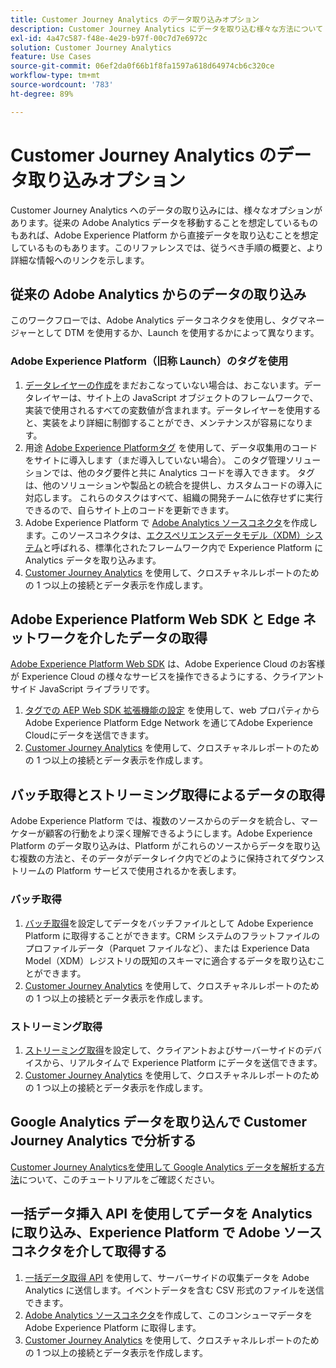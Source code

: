 ```yaml
---
title: Customer Journey Analytics のデータ取り込みオプション
description: Customer Journey Analytics にデータを取り込む様々な方法について
exl-id: 4a47c587-f48e-4e29-b97f-00c7d7e6972c
solution: Customer Journey Analytics
feature: Use Cases
source-git-commit: 06ef2da0f66b1f8fa1597a618d64974cb6c320ce
workflow-type: tm+mt
source-wordcount: '783'
ht-degree: 89%

---
```


# Customer Journey Analytics のデータ取り込みオプション

Customer Journey Analytics へのデータの取り込みには、様々なオプションがあります。従来の Adobe Analytics データを移動することを想定しているものもあれば、Adobe Experience Platform から直接データを取り込むことを想定しているものもあります。このリファレンスでは、従うべき手順の概要と、より詳細な情報へのリンクを示します。

## 従来の Adobe Analytics からのデータの取り込み

このワークフローでは、Adobe Analytics データコネクタを使用し、タグマネージャーとして DTM を使用するか、Launch を使用するかによって異なります。

### Adobe Experience Platform（旧称 Launch）のタグを使用

1. [データレイヤーの作成](https://experienceleague.adobe.com/docs/analytics/implementation/prepare/data-layer.html?lang=ja)をまだおこなっていない場合は、おこないます。データレイヤーは、サイト上の JavaScript オブジェクトのフレームワークで、実装で使用されるすべての変数値が含まれます。データレイヤーを使用すると、実装をより詳細に制御することができ、メンテナンスが容易になります。
1. 用途 [Adobe Experience Platformタグ](https://experienceleague.adobe.com/docs/analytics/implementation/launch/overview.html?lang=ja) を使用して、データ収集用のコードをサイトに導入します（まだ導入していない場合）。 このタグ管理ソリューションでは、他のタグ要件と共に Analytics コードを導入できます。 タグは、他のソリューションや製品との統合を提供し、カスタムコードの導入に対応します。 これらのタスクはすべて、組織の開発チームに依存せずに実行できるので、自らサイト上のコードを更新できます。
1. Adobe Experience Platform で [Adobe Analytics ソースコネクタ](https://experienceleague.adobe.com/docs/experience-platform/sources/ui-tutorials/create/adobe-applications/analytics.html?lang=ja)を作成します。このソースコネクタは、[エクスペリエンスデータモデル（XDM）システム](https://experienceleague.adobe.com/docs/experience-platform/xdm/home.html?lang=ja)と呼ばれる、標準化されたフレームワーク内で Experience Platform に Analytics データを取り込みます。
1. [Customer Journey Analytics](https://experienceleague.adobe.com/docs/analytics-platform/using/cja-overview/cja-getting-started.html?lang=ja) を使用して、クロスチャネルレポートのための 1 つ以上の接続とデータ表示を作成します。

## Adobe Experience Platform Web SDK と Edge ネットワークを介したデータの取得

[Adobe Experience Platform Web SDK](https://experienceleague.adobe.com/docs/experience-platform/edge/home.html?lang=ja) は、Adobe Experience Cloud のお客様が Experience Cloud の様々なサービスを操作できるようにする、クライアントサイド JavaScript ライブラリです。

1. [タグでの AEP Web SDK 拡張機能の設定](https://experienceleague.adobe.com/docs/experience-platform/tags/extensions/adobe/sdk/overview.html?lang=ja) を使用して、web プロパティからAdobe Experience Platform Edge Network を通じてAdobe Experience Cloudにデータを送信できます。
1. [Customer Journey Analytics](https://experienceleague.adobe.com/docs/analytics-platform/using/cja-overview/cja-getting-started.html) を使用して、クロスチャネルレポートのための 1 つ以上の接続とデータ表示を作成します。[](/help/connections/create-connection.md)[](/help/data-views/data-views.md)

## バッチ取得とストリーミング取得によるデータの取得

Adobe Experience Platform では、複数のソースからのデータを統合し、マーケターが顧客の行動をより深く理解できるようにします。Adobe Experience Platform のデータ取り込みは、Platform がこれらのソースからデータを取り込む複数の方法と、そのデータがデータレイク内でどのように保持されてダウンストリームの Platform サービスで使用されるかを表します。

### バッチ取得

1. [バッチ取得](https://experienceleague.adobe.com/docs/experience-platform/ingestion/batch/overview.html?lang=ja#batch)を設定してデータをバッチファイルとして Adobe Experience Platform に取得することができます。CRM システムのフラットファイルのプロファイルデータ（Parquet ファイルなど）、または Experience Data Model（XDM）レジストリの既知のスキーマに適合するデータを取り込むことができます。
1. [Customer Journey Analytics](https://experienceleague.adobe.com/docs/analytics-platform/using/cja-overview/cja-getting-started.html) を使用して、クロスチャネルレポートのための 1 つ以上の接続とデータ表示を作成します。[](/help/connections/create-connection.md)[](/help/data-views/data-views.md)

### ストリーミング取得

1. [ストリーミング取得](https://experienceleague.adobe.com/docs/experience-platform/ingestion/streaming/overview.html?lang=ja#streaming)を設定して、クライアントおよびサーバーサイドのデバイスから、リアルタイムで Experience Platform にデータを送信できます。
1. [Customer Journey Analytics](https://experienceleague.adobe.com/docs/analytics-platform/using/cja-overview/cja-getting-started.html) を使用して、クロスチャネルレポートのための 1 つ以上の接続とデータ表示を作成します。[](/help/connections/create-connection.md)[](/help/data-views/data-views.md)

## Google Analytics データを取り込んで Customer Journey Analytics で分析する

[Customer Journey Analyticsを使用して Google Analytics データを解析する方法](https://experienceleague.adobe.com/docs/platform-learn/comprehensive-technical-tutorial/module16/ex5.html?lang=ja#objectives)について、このチュートリアルをご確認ください。

## 一括データ挿入 API を使用してデータを Analytics に取り込み、Experience Platform で Adobe ソースコネクタを介して取得する

1. [一括データ取得 API](https://www.adobe.io/apis/experiencecloud/analytics/docs.html#!AdobeDocs/analytics-2.0-apis/master/bdia.md) を使用して、サーバーサイドの収集データを Adobe Analytics に送信します。イベントデータを含む CSV 形式のファイルを送信できます。
1. [Adobe Analytics ソースコネクタ](https://experienceleague.adobe.com/docs/experience-platform/sources/ui-tutorials/create/adobe-applications/analytics.html?lang=ja)を作成して、このコンシューマデータを Adobe Experience Platform に取得します。
1. [Customer Journey Analytics](https://experienceleague.adobe.com/docs/analytics-platform/using/cja-overview/cja-getting-started.html) を使用して、クロスチャネルレポートのための 1 つ以上の接続とデータ表示を作成します。[](/help/connections/create-connection.md)[](/help/data-views/data-views.md)

